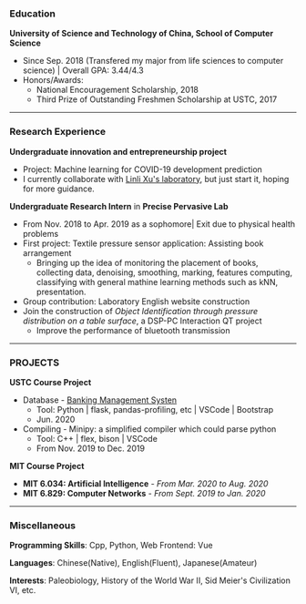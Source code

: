 ### Education

**University of Science and Technology of China, School of Computer Science**
- Since Sep. 2018 (Transfered my major from life sciences to computer science) \| Overall GPA: 3.44/4.3
- Honors/Awards: 
  - National Encouragement Scholarship, 2018
  - Third Prize of Outstanding Freshmen Scholarship at USTC, 2017

***

### Research Experience

**Undergraduate innovation and entrepreneurship project**
- Project: Machine learning for COVID-19 development prediction
- I currently collaborate with <a href="http://staff.ustc.edu.cn/~linlixu/">Linli Xu's laboratory</a>, but just start it, hoping for more guidance.

**Undergraduate Research Intern** in **Precise Pervasive Lab**
- From Nov. 2018 to Apr. 2019 as a sophomore\| Exit due to physical health problems
- First project:  Textile pressure sensor application: Assisting book arrangement
   - Bringing up the idea of monitoring the placement of books, collecting data, denoising, smoothing, marking, features computing, classifying with general mathine learning methods such as kNN, presentation.
- Group contribution: Laboratory English website construction
- Join the construction of *Object Identification through pressure distribution on a table surface*, a DSP-PC Interaction QT project
  - Improve the performance of bluetooth transmission

***

### PROJECTS

**USTC Course Project**
- Database - <a href="https://github.com/zpf0117b/BankingManagementSystem">Banking Management Systen</a>
  - Tool: Python \| flask, pandas-profiling, etc \| VSCode \| Bootstrap 
  - Jun. 2020
- Compiling - Minipy: a simplified compiler which could parse python
  - Tool: C++ \| flex, bison \| VSCode
  - From Nov. 2019 to Dec. 2019

**MIT Course Project**
- **MIT 6.034: Artificial Intelligence** - *From Mar. 2020 to Aug. 2020*
- **MIT 6.829: Computer Networks** - *From Sept. 2019 to Jan. 2020*

***

### Miscellaneous

**Programming Skills**: Cpp, Python, Web Frontend: Vue

**Languages**: Chinese(Native), English(Fluent), Japanese(Amateur)

**Interests**: Paleobiology, History of the World War II, Sid Meier's Civilization VI, etc.

